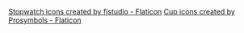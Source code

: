 <a href="https://www.flaticon.com/free-icons/stopwatch" title="stopwatch icons">Stopwatch icons created by fjstudio - Flaticon</a>
<a href="https://www.flaticon.com/free-icons/cup" title="cup icons">Cup icons created by Prosymbols - Flaticon</a>